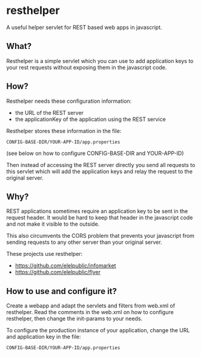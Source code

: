 resthelper
==========

A useful helper servlet for REST based web apps in javascript.

What?
-----

Resthelper is a simple servlet which you can use to add application 
keys to your rest requests without exposing them in the javascript code.

How?
----

Resthelper needs these configuration information:

  * the URL of the REST server
  * the applicationKey of the application using the REST service

Resthelper stores these information in the file:

	CONFIG-BASE-DIR/YOUR-APP-ID/app.properties

(see below on how to configure CONFIG-BASE-DIR and YOUR-APP-ID)

Then instead of accessing the REST server directly you send all requests
to this servlet which will add the application keys and relay the request
to the original server.

Why?
----

REST applications sometimes require an application key to be sent in the
request header. It would be hard to keep that header in the javascript
code and not make it visible to the outside.

This also circumvents the CORS problem that prevents your javascript
from sending requests to any other server than your original server.

These projects use resthelper:

  * https://github.com/elelpublic/infomarket
  * https://github.com/elelpublic/flyer

How to use and configure it?
----------------------------

Create a webapp and adapt the servlets and filters from web.xml of resthelper.
Read the comments in the web.xml on how to configure resthelper, 
then change the init-params to your needs.

To configure the production instance of your application, change the
URL and application key in the file:

	CONFIG-BASE-DIR/YOUR-APP-ID/app.properties






